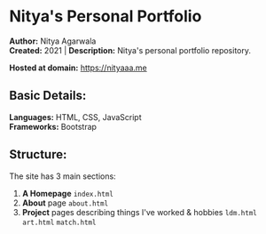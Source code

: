 # Nitya's Personal Portfolio

**Author:** Nitya Agarwala  
**Created:** 2021 | **Description:** Nitya's personal portfolio repository.

**Hosted at domain:** https://nityaaa.me

## Basic Details:
**Languages:** HTML, CSS, JavaScript  
**Frameworks:** Bootstrap

## Structure:
The site has 3 main sections:
1. **A Homepage** ```index.html```
2. **About** page ```about.html```
3. **Project** pages describing things I've worked & hobbies ```ldm.html``` ```art.html``` ```match.html```
